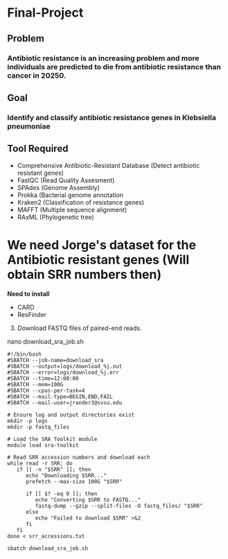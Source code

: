 # Final-Project

## Problem
### Antibiotic resistance is an increasing problem and more individuals are predicted to die from antibiotic resistance than cancer in 20250.

## Goal
### Identify and classify antibiotic resistance genes in Klebsiella pneumoniae

## Tool Required
- Comprehensive Antibiotic-Resistant Database (Detect antibiotic resistant genes) 
- FastQC (Read Quality Assesment)
- SPAdes (Genome Assembly)
- Prokka (Bacterial genome annotation
- Kraken2 (Classification of resistance genes)
- MAFFT (Multiple sequence alignment)
- RAxML (Phylogenetic tree)

# We need Jorge's dataset for the Antibiotic resistant genes (Will obtain SRR numbers then)

**Need to install**
- CARD
- ResFinder
  
3. Download FASTQ files of paired-end reads.

 nano download_sra_job.sh
 
```
#!/bin/bash
#SBATCH --job-name=download_sra
#SBATCH --output=logs/download_%j.out
#SBATCH --error=logs/download_%j.err
#SBATCH --time=12:00:00
#SBATCH --mem=100G
#SBATCH --cpus-per-task=4
#SBATCH --mail-type=BEGIN,END,FAIL
#SBATCH --mail-user=jrander3@svsu.edu

# Ensure log and output directories exist
mkdir -p logs
mkdir -p fastq_files

# Load the SRA Toolkit module
module load sra-toolkit

# Read SRR accession numbers and download each
while read -r SRR; do
   if [[ -n "$SRR" ]]; then
      echo "Downloading $SRR..."
      prefetch --max-size 100G "$SRR"

      if [[ $? -eq 0 ]]; then
         echo "Converting $SRR to FASTQ..."
         fastq-dump --gzip --split-files -O fastq_files/ "$SRR"
      else
         echo "Failed to download $SRR" >&2
      fi
   fi
done < srr_accessions.txt
```
```
sbatch download_sra_job.sh
```
